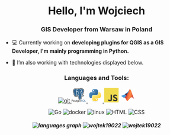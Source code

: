 <h1 align="center">Hello, I'm Wojciech</h1>
<h3 align="center">GIS Developer from Warsaw in Poland</h3>

- 💻 Currently working on **developing plugins for QGIS as a GIS Developer, I'm mainly programming in Python.**

- 📩 I’m also working with technologies displayed below.


<h3 align="center">Languages and Tools:</h3>
<p align="center"> 
 <a href="https://git-scm.com/" target="_blank" rel="noreferrer"> <img src="https://www.vectorlogo.zone/logos/git-scm/git-scm-icon.svg" alt="git" width="40" height="40"/> </a> 
 <a href="https://www.postgresql.org" target="_blank" rel="noreferrer"> <img src="https://raw.githubusercontent.com/devicons/devicon/master/icons/postgresql/postgresql-original-wordmark.svg" alt="postgresql" width="40" height="40"/> </a> 
 <a href="https://www.python.org" target="_blank" rel="noreferrer"> <img src="https://raw.githubusercontent.com/devicons/devicon/master/icons/python/python-original.svg" alt="python" width="40" height="40"/> </a> 
 <a target="_blank" rel="noreferrer"> <img src="https://raw.githubusercontent.com/devicons/devicon/master/icons/javascript/javascript-original.svg" alt="JS" width="40" height="40"/> </a> 
 <a href="https://www.mathworks.com/"> <img src="https://raw.githubusercontent.com/devicons/devicon/master/icons/matlab/matlab-original.svg" alt="Matlab" width="40" height="40"/> </a>
</p>
<p align="center"> 
 <a> <img src="https://upload.wikimedia.org/wikipedia/commons/0/05/Go_Logo_Blue.svg" alt="Go" width="32" height="32"/> </a>
 <a> <img src="https://logos-download.com/wp-content/uploads/2016/09/Docker_logo.png" alt="docker" width="40" height="40"/> </a> 
 <a> <img src="https://upload.wikimedia.org/wikipedia/commons/f/f1/Icons8_flat_linux.svg" alt="linux" width="40" height="40"/> </a> 
 <a> <img src="https://upload.wikimedia.org/wikipedia/commons/6/61/HTML5_logo_and_wordmark.svg" alt="HTML" width="40" height="40"/> </a>
 <a> <img src="https://upload.wikimedia.org/wikipedia/commons/6/62/CSS3_logo.svg" alt="CSS" width="32" height="32"/> </a>
</p>

<h5 align="center">
 <p>
  <a><img src="https://github-readme-stats.vercel.app/api/top-langs?username=wojtek19022&locale=pl&hide_title=false&layout=compact&card_width=320&langs_count=5&theme=dracula&hide_border=false" height="150" alt="languages graph"/></a>
  <a><img src="https://github-readme-streak-stats.herokuapp.com/?user=wojtek19022&theme=transparent" alt="wojtek19022" height="150"/></a>
  <a><img src="https://github-readme-stats.vercel.app/api?username=wojtek19022&show_icons=true&locale=pl&theme=transparent" alt="wojtek19022" height="150"/></a>
 </p>
</h5>
 
